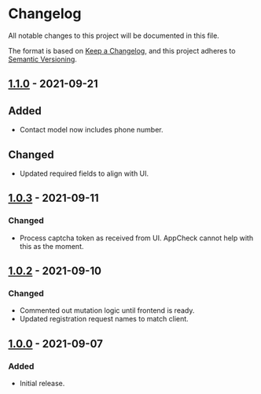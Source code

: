 # Changelog
All notable changes to this project will be documented in this file.

The format is based on [Keep a Changelog](https://keepachangelog.com/en/1.0.0/),
and this project adheres to [Semantic Versioning](https://semver.org/spec/v2.0.0.html).

## [1.1.0] - 2021-09-21

## Added
- Contact model now includes phone number.

## Changed
- Updated required fields to align with UI.

## [1.0.3] - 2021-09-11

### Changed
- Process captcha token as received from UI. AppCheck cannot help with this as the moment.

## [1.0.2] - 2021-09-10

### Changed
- Commented out mutation logic until frontend is ready.
- Updated registration request names to match client.

## [1.0.0] - 2021-09-07

### Added
- Initial release.

[1.1.0]: https://github.com/mujde-aze/registration-proxy/compare/v1.0.3...v1.1.0
[1.0.3]: https://github.com/mujde-aze/registration-proxy/compare/v1.0.2...v1.0.3
[1.0.2]: https://github.com/mujde-aze/registration-proxy/compare/v1.0.0...v1.0.2
[1.0.0]: https://github.com/mujde-aze/registration-proxy/compare/v1.0.0...HEAD
